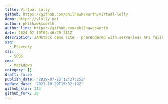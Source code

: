 ```yaml
---
title: Virtual Lolly
github: https://github.com/philhawksworth/virtual-lolly
demo: https://vlolly.net
author: philhawksworth
author_link: https://github.com/philhawksworth
date: 2024-02-19T04:48:29.311Z
description: JAMstack demo site - prerendered with serverless API fallbacks
ssg:
  - Eleventy
css:
  - SCSS
cms:
  - Markdown
category: []
draft: false
publish_date: '2019-07-23T12:27:25Z'
update_date: '2021-10-29T15:32:19Z'
github_star: 113
github_fork: 28
---
```

